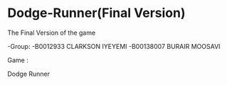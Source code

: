 # Dodge-Runner(Final Version)
 The Final Version of the game



-Group:
-B0012933 CLARKSON IYEYEMI
-B00138007 BURAIR MOOSAVI


Game :

Dodge Runner